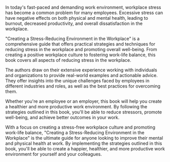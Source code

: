 In today's fast-paced and demanding work environment, workplace stress has become a common problem for many employees. Excessive stress can have negative effects on both physical and mental health, leading to burnout, decreased productivity, and overall dissatisfaction in the workplace.

"Creating a Stress-Reducing Environment in the Workplace" is a comprehensive guide that offers practical strategies and techniques for reducing stress in the workplace and promoting overall well-being. From creating a positive workplace culture to fostering work-life balance, this book covers all aspects of reducing stress in the workplace.

The authors draw on their extensive experience working with individuals and organizations to provide real-world examples and actionable advice. They offer insights into the unique challenges faced by employees in different industries and roles, as well as the best practices for overcoming them.

Whether you're an employee or an employer, this book will help you create a healthier and more productive work environment. By following the strategies outlined in this book, you'll be able to reduce stressors, promote well-being, and achieve better outcomes in your work.

With a focus on creating a stress-free workplace culture and promoting work-life balance, "Creating a Stress-Reducing Environment in the Workplace" is the ultimate guide for anyone looking to improve their mental and physical health at work. By implementing the strategies outlined in this book, you'll be able to create a happier, healthier, and more productive work environment for yourself and your colleagues.
